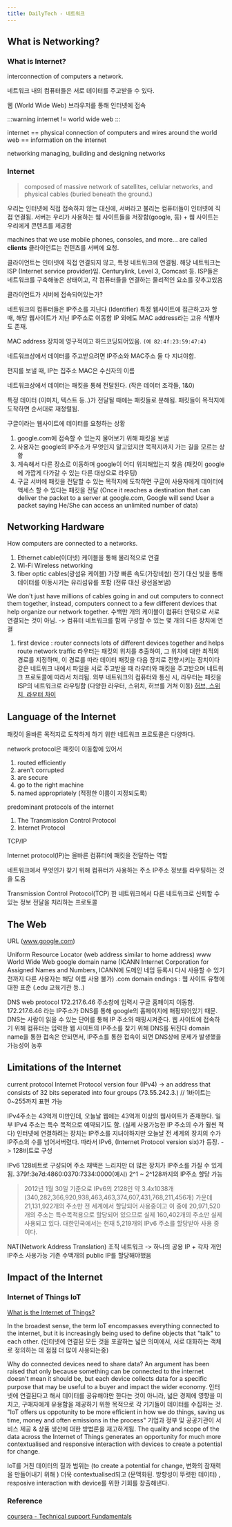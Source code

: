 ```yaml
---
title: DailyTech - 네트워크
---
```


## What is Networking?

### What is Internet?

interconnection of computers a network.

네트워크 내의 컴퓨터들은 서로 데이터를 주고받을 수 있다.

웹 (World Wide Web) 브라우저를 통해 인터넷에 접속

:::warning
internet != world wide web
:::

internet == physical connection of computers and wires around the world
web == information on the internet

networking managing, building and designing networks

### Internet

> composed of massive network of satellites, cellular networks, and physical cables (buried beneath the ground.)

우리는 인터넷에 직접 접속하지 않는 대신에, 서버라고 불리는 컴퓨터들이 인터넷에 직접 연결됨. 서버는 우리가 사용하는 웹 사이트들을 저장함(google, 등) + 웹 사이트는 우리에게 콘텐츠를 제공함

machines that we use mobile phones, consoles, and more... are called **clients**
클라이언트는 컨텐츠를 서버에 요청.

클라이언트는 인터넷에 직접 연결되지 않고, 특정 네트워크에 연결됨.
해당 네트워크는 ISP (Internet service provider)임. Centurylink, Level 3, Comcast 등.
ISP들은 네트워크를 구축해놓은 상태이고, 각 컴퓨터들을 연결하는 물리적인 요소를 갖추고있음

클라이언트가 서버에 접속되어있는가?

네트워크의 컴퓨터들은 IP주소를 지닌다 (Identifier)
특정 웹사이트에 접근하고자 할 때, 해당 웹사이트가 지닌 IP주소로 이동함
IP 외에도 MAC address라는 고유 식별자도 존재.

MAC address 장치에 영구적이고 하드코딩되어있음. `(예 82:4f:23:59:47:4)`

네트워크상에서 데이터를 주고받으려면 IP주소와 MAC주소 둘 다 지녀야함.

편지를 보낼 때, IP는 집주소 MAC은 수신자의 이름

네트워크상에서 데이터는 패킷을 통해 전달된다. (작은 데이터 조각들, 1&0)

특정 데이터 (이미지, 텍스트 등..)가 전달될 때에는 패킷들로 분해됨.
패킷들이 목적지에 도착하면 순서대로 재정렬됨.

구글이라는 웹사이트에 데이터를 요청하는 상황

1. google.com에 접속할 수 있는지 물어보기 위해 패킷을 보냄
2. 사용자는 google의 IP주소가 무엇인지 알고있지만 목적지까지 가는 길을 모르는 상황
3. 계속해서 다른 장소로 이동하며 google이 어디 위치해있는지 찾음 (패킷이 google에 가깝게 다가갈 수 있는 다른 대상으로 라우팅)
4. 구글 서버에 패킷을 전달할 수 있는 목적지에 도착하면 구글이 사용자에게 데이터에 액세스 할 수 있다는 패킷을 전달 (Once it reaches a destination that can deliver the packet to a server at google.com, Google will send User a packet saying He/She can access an unlimited number of data)

## Networking Hardware

How computers are connected to a networks.

1. Ethernet cable(이더넷) 케이블을 통해 물리적으로 연결
2. Wi-Fi Wireless networking
3. fiber optic cables(광섬유 케이블) 가장 빠른 속도(가장비쌈)
   전기 대신 빛을 통해 데이터를 이동시키는 유리섬유를 포함 (전류 대신 광선을보냄)

We don't just have millions of cables going in and out computers to connect them together, instead, computers connect to a few different devices that help organize our network together.
수백만 개의 케이블이 컴퓨터 안팎으로 서로 연결되는 것이 아님. -> 컴퓨터 네트워크를 함께 구성할 수 있는 몇 개의 다른 장치에 연결

1. first device : router
   connects lots of different devices together and helps route network traffic
   라우터는 패킷의 위치를 추출하여, 그 위치에 대한 최적의 경로를 지정하며, 이 경로를 따라 데이터 패킷을 다음 장치로 전향시키는 장치이다
   같은 네트워크 내에서 파일을 서로 주고받을 때 라우터와 패킷을 주고받으며 네트워크 프로토콜에 따라서 처리됨.
   외부 네트워크의 컴퓨터와 통신 시, 라우터는 패킷을 ISP의 네트워크로 라우팅함 (다양한 라우터, 스위치, 허브를 거쳐 이동)
   [허브, 스위치, 라우터 차이](https://blog.naver.com/reductionist101/221468851236)

## Language of the Internet

패킷이 올바른 목적지로 도착하게 하기 위한 네트워크 프로토콜은 다양하다.

network protocol은 패킷이 이동함에 있어서

1. routed efficiently
2. aren't corrupted
3. are secure
4. go to the right machine
5. named appropriately (적정한 이름이 지정되도록)

predominant protocols of the internet

1. The Transmission Control Protocol
2. Internet Protocol

TCP/IP

Internet protocol(IP)는 올바른 컴퓨터에 패킷을 전달하는 역할

네트워크에서 무엇인가 찾기 위해 컴퓨터가 사용하는 주소 IP주소
정보를 라우팅하는 것을 도움

Transmission Control Protocol(TCP) 한 네트워크에서 다른 네트워크로 신뢰할 수 있는 정보 전달을 처리하는 프로토콜

## The Web

URL (www.google.com)

Uniform Resource Locator (web address similar to home address)
www World Wide Web
google domain name (ICANN Internet Corporation for Assigned Names and Numbers, ICANN에 도메인 네임 등록시 다시 사용할 수 있기 전까지 다른 사용자는 해당 이름 사용 불가)
.com domain endings : 웹 사이트 유형에 대한 표준 (.edu 교육기관 등..)

DNS web protocol
172.217.6.46 주소창에 입력시 구글 홈페이지 이동함.
172.217.6.46 라는 IP주소가 DNS를 통해 google의 홈페이지에 매핑되어있기 때문.
DNS는 사람이 읽을 수 있는 단어를 통해 IP 주소와 매핑시켜준다.
웹 사이트에 접속하기 위해 컴퓨터는 입력한 웹 사이트의 IP주소를 찾기 위해 DNS를 뒤진다
domain name을 통한 접속은 안되면서, IP주소를 통한 접속이 되면 DNS상에 문제가 발생했을 가능성이 농후

## Limitations of the Internet

current protocol Internet Protocol version four (IPv4) -> an address that consists of 32 bits seperated into four groups (73.55.242.3.) // 1바이트는 0~255까지 표현 가능

IPv4주소는 43억개 미만인데, 오늘날 웹에는 43억개 이상의 웹사이트가 존재한다.
일부 IPv4 주소는 특수 목적으로 예약되기도 함. (실제 사용가능한 IP 주소의 수가 훨씬 적다)
인터넷에 연결하려는 장치는 IP주소를 지녀야하지만 오늘날 전 세계의 장치의 수가 IP주소의 수를 넘어서버렸다.
따라서 IPv6, (Internet Protocol version six)가 등장. -> 128비트로 구성

IPv6
128비트로 구성되어 주소 채택은 느리지만 더 많은 장치가 IP주소를 가질 수 있게됨.
379f:3e7d:4860:0370:7334:0000(예시)
2^1 ~ 2^128까지의 IP주소 할당 가능

> 2012년 1월 30일 기준으로 IPv6의 2128인 약 3.4x1038개(340,282,366,920,938,463,463,374,607,431,768,211,456개) 가운데 21,131,922개의 주소만 전 세계에서 할당되어 사용중이고 이 중에 20,971,520개의 주소는 특수목적용으로 할당되어 있으므로 실제 160,402개의 주소만 실제 사용되고 있다. 대한민국에서는 현재 5,219개의 IPv6 주소를 할당받아 사용 중이다.

NAT(Network Address Translation)
조직 네트워크 -> 하나의 공용 IP + 각자 개인 IP주소 사용가능
기존 수백개의 public IP를 할당해야했음

## Impact of the Internet

### Internet of Things IoT

[What is the Internet of Things?](https://www.wired.co.uk/article/internet-of-things-what-is-explained-iot)

In the broadest sense, the term IoT encompasses everything connected to the internet, but it is increasingly being used to define objects that "talk" to each other. (인터넷에 연결된 모든 것을 포괄하는 넓은 의미에서, 서로 대화하는 객체로 정의하는 데 점점 더 많이 사용되는중)

Why do connected devices need to share data?
An argument has been raised that only because something can be connected to the internet doesn't mean it should be, but each device collects data for a specific purpose that may be useful to a buyer and impact the wider economy.
인터넷에 연결된다고 해서 데이터를 공유해야만 한다는 것이 아니라, 넓은 경제에 영향을 미치고, 구매자에게 유용함을 제공하기 위한 목적으로 각 기기들이 데이터를 수집하는 것.
"IoT offers us oppotunity to be more efficient in how we do things, saving us time, money and often emissions in the process" 기업과 정부 및 공공기관이 서비스 제공 & 상품 생산에 대한 방법론을 재고하게됨.
The quality and scope of the data across the Internet of Things generates an opportunity for much more contextualised and responsive interaction with devices to create a potential for change.

IoT를 거친 데이터의 질과 범위는 (to create a potential for change, 변화의 잠재력을 만들어내기 위해 ) 더욱 contextualised되고 (문맥화된. 방향성이 뚜렷한 데이터) , resposive interaction with device를 위한 기회를 창출해낸다.

### Reference

[coursera - Technical support Fundamentals](https://www.coursera.org/programs/36a7e5dd-98e8-4404-bd61-4d65e31e771d?currentTab=CATALOG&productId=7sBiclFIEeetjQ5ppGVTyA&productType=course&showMiniModal=true)
